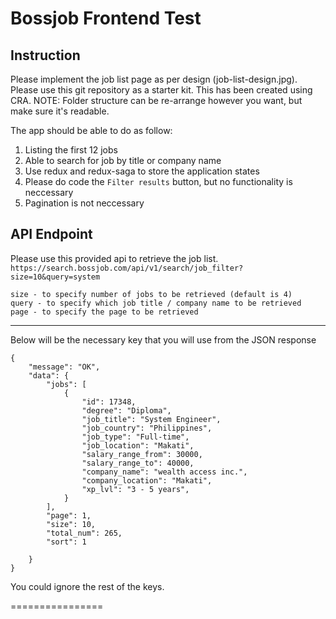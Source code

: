 # Bossjob Frontend Test

## Instruction
Please implement the job list page as per design (job-list-design.jpg). 
Please use this git repository as a starter kit. This has been created using CRA.
NOTE: Folder structure can be re-arrange however you want, but make sure it's readable.

The app should be able to do as follow:
1. Listing the first 12 jobs
2. Able to search for job by title or company name
3. Use redux and redux-saga to store the application states
4. Please do code the `Filter results` button, but no functionality is neccessary
5. Pagination is not neccessary

## API Endpoint
Please use this provided api to retrieve the job list. 
`https://search.bossjob.com/api/v1/search/job_filter?size=10&query=system`

```
size - to specify number of jobs to be retrieved (default is 4)
query - to specify which job title / company name to be retrieved
page - to specify the page to be retrieved

```
------

Below will be the necessary key that you will use from the JSON response

```
{
    "message": "OK",
    "data": {
        "jobs": [
            {
                "id": 17348,
                "degree": "Diploma",
                "job_title": "System Engineer",
                "job_country": "Philippines",
                "job_type": "Full-time",
                "job_location": "Makati",
                "salary_range_from": 30000,
                "salary_range_to": 40000,
                "company_name": "wealth access inc.",
                "company_location": "Makati",
                "xp_lvl": "3 - 5 years",
            }
        ],
        "page": 1,
        "size": 10,
        "total_num": 265,
        "sort": 1

    }
}
```

You could ignore the rest of the keys.

================

